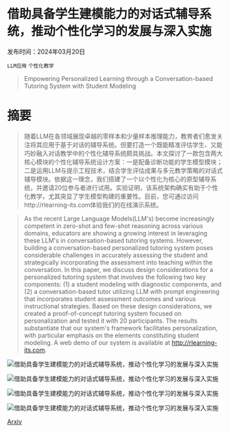 # 借助具备学生建模能力的对话式辅导系统，推动个性化学习的发展与深入实施

发布时间：2024年03月20日

`LLM应用` `个性化教学`

> Empowering Personalized Learning through a Conversation-based Tutoring System with Student Modeling

# 摘要

> 随着LLM在各领域展现卓越的零样本和少量样本推理能力，教育者们愈发关注将其应用于基于对话的辅导系统。但要打造一个既能精准评估学生、又能巧妙融入对话教学中的个性化辅导系统颇具挑战。本文探讨了一款包含两大核心模块的个性化辅导系统设计方案：一是配备诊断功能的学生模型模块；二是运用LLM与提示工程技术，结合学生评估成果与多元教学策略的对话式辅导模块。依据这一理念，我们搭建了一个以个性化为核心的原型辅导系统，并邀请20位参与者进行试用。实验证明，该系统架构确实有助于个性化教学，尤其突显了学生模型构建的重要性。目前，您可通过访问http://rlearning-its.com体验我们的在线演示系统。

> As the recent Large Language Models(LLM's) become increasingly competent in zero-shot and few-shot reasoning across various domains, educators are showing a growing interest in leveraging these LLM's in conversation-based tutoring systems. However, building a conversation-based personalized tutoring system poses considerable challenges in accurately assessing the student and strategically incorporating the assessment into teaching within the conversation. In this paper, we discuss design considerations for a personalized tutoring system that involves the following two key components: (1) a student modeling with diagnostic components, and (2) a conversation-based tutor utilizing LLM with prompt engineering that incorporates student assessment outcomes and various instructional strategies. Based on these design considerations, we created a proof-of-concept tutoring system focused on personalization and tested it with 20 participants. The results substantiate that our system's framework facilitates personalization, with particular emphasis on the elements constituting student modeling. A web demo of our system is available at http://rlearning-its.com.

![借助具备学生建模能力的对话式辅导系统，推动个性化学习的发展与深入实施](../../../paper_images/2403.14071/overview_final.png)

![借助具备学生建模能力的对话式辅导系统，推动个性化学习的发展与深入实施](../../../paper_images/2403.14071/prompt_final.png)

![借助具备学生建模能力的对话式辅导系统，推动个性化学习的发展与深入实施](../../../paper_images/2403.14071/activity1.png)

![借助具备学生建模能力的对话式辅导系统，推动个性化学习的发展与深入实施](../../../paper_images/2403.14071/activity2.png)

[Arxiv](https://arxiv.org/abs/2403.14071)